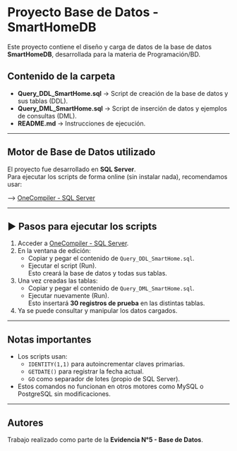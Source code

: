 #  Proyecto Base de Datos - SmartHomeDB

Este proyecto contiene el diseño y carga de datos de la base de datos **SmartHomeDB**, desarrollada para la materia de Programación/BD.

## Contenido de la carpeta

- **Query_DDL_SmartHome.sql** → Script de creación de la base de datos y sus tablas (DDL).
- **Query_DML_SmartHome.sql** → Script de inserción de datos y ejemplos de consultas (DML).
- **README.md** → Instrucciones de ejecución.

---

## Motor de Base de Datos utilizado

El proyecto fue desarrollado en **SQL Server**.  
Para ejecutar los scripts de forma online (sin instalar nada), recomendamos usar:

--> [OneCompiler - SQL Server](https://onecompiler.com/sqlserver)

---

## ▶️ Pasos para ejecutar los scripts

1. Acceder a [OneCompiler - SQL Server](https://onecompiler.com/sqlserver).
2. En la ventana de edición:
   - Copiar y pegar el contenido de `Query_DDL_SmartHome.sql`.
   - Ejecutar el script (Run).  
   Esto creará la base de datos y todas sus tablas.
3. Una vez creadas las tablas:
   - Copiar y pegar el contenido de `Query_DML_SmartHome.sql`.
   - Ejecutar nuevamente (Run).  
   Esto insertará **30 registros de prueba** en las distintas tablas.
4.  Ya se puede consultar y manipular los datos cargados.

---

## Notas importantes

- Los scripts usan:
  - `IDENTITY(1,1)` para autoincrementar claves primarias.
  - `GETDATE()` para registrar la fecha actual.
  - `GO` como separador de lotes (propio de SQL Server).
- Estos comandos no funcionan en otros motores como MySQL o PostgreSQL sin modificaciones.


---

## Autores

Trabajo realizado como parte de la **Evidencia N°5 - Base de Datos**.  
